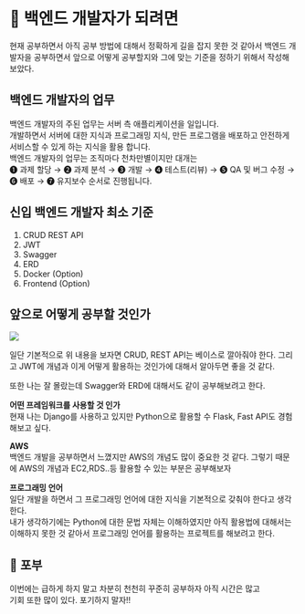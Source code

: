 # 📓 백엔드 개발자가 되려면

현재 공부하면서 아직 공부 방법에 대해서 정확하게 길을 잡지 못한 것 같아서 백엔드 개발자을 공부하면서 앞으로 어떻게 공부할지와 그에 맞는 기준을 정하기 위해서 작성해 보았다.

## 백엔드 개발자의 업무

백엔드 개발자의 주된 업무는 서버 측 애플리케이션을 일입니다.  
개발하면서 서버에 대한 지식과 프로그래밍 지식, 만든 프로그램을 배포하고 안전하게 서비스할 수 있게 하는 지식을 활용 합니다.  
백엔드 개발자의 업무는 조직마다 천차만별이지만 대개는  
❶ 과제 할당 → ❷ 과제 분석 → ❸ 개발 → ➍ 테스트(리뷰) → ➎ QA 및 버그 수정 → ➏ 배포 → ➐ 유지보수 순서로 진행됩니다.

## 신입 백엔드 개발자 최소 기준

1. CRUD REST API
2. JWT
3. Swagger
4. ERD
5. Docker (Option)
6. Frontend (Option)

## 앞으로 어떻게 공부할 것인가

![](https://velog.velcdn.com/images/ohyuchan123/post/de909c14-ca94-48ec-8a22-4b2a1ff099af/image.gif)

일단 기본적으로 위 내용을 보자면 CRUD, REST API는 베이스로 깔아줘야 한다. 그리고 JWT에 개념과 이게 어떻게 활용하는 것인가에 대해서 알아두면 좋을 것 같다.

또한 나는 잘 몰랐는데 Swagger와 ERD에 대해서도 같이 공부해보려고 한다.

**어떤 프레임워크를 사용할 것 인가**  
현재 나는 Django를 사용하고 있지만 Python으로 활용할 수 Flask, Fast API도 경험 해보고 싶다.

**AWS**  
백엔드 개발을 공부하면서 느꼈지만 AWS의 개념도 많이 중요한 것 같다. 그렇기 때문에 AWS의 개념과 EC2,RDS..등 활용할 수 있는 부분은 공부해보자

**프로그래밍 언어**  
일단 개발을 하면서 그 프로그래밍 언어에 대한 지식을 기본적으로 갖춰야 한다고 생각한다.  
내가 생각하기에는 Python에 대한 문법 자체는 이해하였지만 아직 활용법에 대해서는 이해하지 못한 것 같아서 프로그래밍 언어를 활용하는 프로젝트를 해보려고 한다.

## 😤 포부

이번에는 급하게 하지 말고 차분히 천천히 꾸준히 공부하자 아직 시간은 많고  
기회 또한 많이 있다. 포기하지 말자!!
